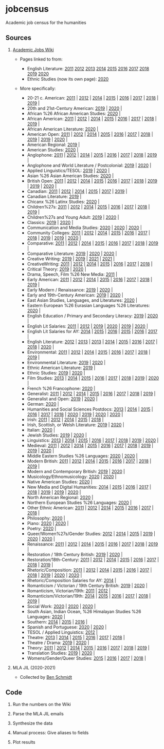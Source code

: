 # jobcensus
Academic job census for the humanities

## Sources

1. [Academic Jobs Wiki](https://academicjobs.wikia.org/)
    * Pages linked to from:
        * English Literature: [2011](https://academicjobs.wikia.org/wiki/English_Literature_2011-2012) [2012](https://academicjobs.wikia.org/wiki/English_Literature_2012-2013) [2013](https://academicjobs.wikia.org/wiki/English_Literature_2013-14) [2014](https://academicjobs.wikia.org/wiki/English_Literature_2014-2015) [2015](https://academicjobs.wikia.org/wiki/English_Literature_2015-2016) [2016](https://academicjobs.wikia.org/wiki/English_Literature_2016-2017) [2017](https://academicjobs.wikia.org/wiki/English_Literature_2017-2018) [2018](https://academicjobs.wikia.org/wiki/English_Literature_2018-2019) [2019](https://academicjobs.wikia.org/wiki/English_Literature_2019-2020) [2020](https://academicjobs.wikia.org/wiki/English_Literature_2020-2021)
        * Ethnic Studies (now its own page): [2020](https://academicjobs.wikia.org/wiki/Ethnic_Studies_2020-2021)
        
    * More specifically:
        * 20-21 c. American: [2011](https://academicjobs.wikia.org/wiki/20-21_c._American_2011) | [2012](https://academicjobs.wikia.org/wiki/20-21_c._American_2012) | [2014](https://academicjobs.wikia.org/wiki/20-21_c._American_2014) | [2015](https://academicjobs.wikia.org/wiki/20-21_c._American_2015) | [2016](https://academicjobs.wikia.org/wiki/20-21_c._American_2016) | [2017](https://academicjobs.wikia.org/wiki/20-21_c._American_2017) | [2018](https://academicjobs.wikia.org/wiki/20-21_c._American_2018) | [2019](https://academicjobs.wikia.org/wiki/20-21_c._American_2019) | 
        * 20th and 21st-Century American: [2019](https://academicjobs.wikia.org/wiki/20th_and_21st-Century_American_2019-2020) | [2020](https://academicjobs.wikia.org/wiki/20th_and_21st-Century_American_2020-2021) | 
        * African %26 African American Studies: [2020](https://academicjobs.wikia.org/wiki/African_%26_African_American_Studies_2020-2021) | 
        * African American: [2011](https://academicjobs.wikia.org/wiki/African_American_2011) | [2012](https://academicjobs.wikia.org/wiki/African_American_2012) | [2014](https://academicjobs.wikia.org/wiki/African_American_2014) | [2015](https://academicjobs.wikia.org/wiki/African_American_2015) | [2016](https://academicjobs.wikia.org/wiki/African_American_2016) | [2017](https://academicjobs.wikia.org/wiki/African_American_2017) | [2018](https://academicjobs.wikia.org/wiki/African_American_2018) | [2019](https://academicjobs.wikia.org/wiki/African_American_2019) | 
        * African American Literature: [2020](https://academicjobs.wikia.org/wiki/African_American_Literature_2020-2021) | 
        * American Open: [2011](https://academicjobs.wikia.org/wiki/American_Open_2011) | [2012](https://academicjobs.wikia.org/wiki/American_Open_2012) | [2014](https://academicjobs.wikia.org/wiki/American_Open_2014) | [2015](https://academicjobs.wikia.org/wiki/American_Open_2015) | [2016](https://academicjobs.wikia.org/wiki/American_Open_2016) | [2017](https://academicjobs.wikia.org/wiki/American_Open_2017) | [2018](https://academicjobs.wikia.org/wiki/American_Open_2018) | [2019](https://academicjobs.wikia.org/wiki/American_Open_2019) | [2019](https://academicjobs.wikia.org/wiki/American_Open_2019-2020) | [2020](https://academicjobs.wikia.org/wiki/American_Open_2020-2021) | 
        * American Regional: [2019](https://academicjobs.wikia.org/wiki/American_Regional_2019-2020) | 
        * American Studies: [2020](https://academicjobs.wikia.org/wiki/American_Studies_2020-2021) | 
        * Anglophone: [2011](https://academicjobs.wikia.org/wiki/Anglophone_2011) | [2012](https://academicjobs.wikia.org/wiki/Anglophone_2012) | [2014](https://academicjobs.wikia.org/wiki/Anglophone_2014) | [2015](https://academicjobs.wikia.org/wiki/Anglophone_2015) | [2016](https://academicjobs.wikia.org/wiki/Anglophone_2016) | [2017](https://academicjobs.wikia.org/wiki/Anglophone_2017) | [2018](https://academicjobs.wikia.org/wiki/Anglophone_2018) | [2019](https://academicjobs.wikia.org/wiki/Anglophone_2019) | 
        * Anglophone and World Literature / Postcolonial: [2019](https://academicjobs.wikia.org/wiki/Anglophone_and_World_Literature_/_Postcolonial_2019-2020) | [2020](https://academicjobs.wikia.org/wiki/Anglophone_and_World_Literature_/_Postcolonial_2020-2021) | 
        * Applied Linguistics/TESOL: [2019](https://academicjobs.wikia.org/wiki/Applied_Linguistics/TESOL_2019-2020) | [2020](https://academicjobs.wikia.org/wiki/Applied_Linguistics/TESOL_2020-2021) | 
        * Asian %26 Asian American Studies: [2020](https://academicjobs.wikia.org/wiki/Asian_%26_Asian_American_Studies_2020-2021) | 
        * British Open: [2011](https://academicjobs.wikia.org/wiki/British_Open_2011) | [2012](https://academicjobs.wikia.org/wiki/British_Open_2012) | [2014](https://academicjobs.wikia.org/wiki/British_Open_2014) | [2015](https://academicjobs.wikia.org/wiki/British_Open_2015) | [2016](https://academicjobs.wikia.org/wiki/British_Open_2016) | [2017](https://academicjobs.wikia.org/wiki/British_Open_2017) | [2018](https://academicjobs.wikia.org/wiki/British_Open_2018) | [2019](https://academicjobs.wikia.org/wiki/British_Open_2019) | [2019](https://academicjobs.wikia.org/wiki/British_Open_2019-2020) | [2020](https://academicjobs.wikia.org/wiki/British_Open_2020-2021) | 
        * Canadian: [2011](https://academicjobs.wikia.org/wiki/Canadian_2011) | [2012](https://academicjobs.wikia.org/wiki/Canadian_2012) | [2014](https://academicjobs.wikia.org/wiki/Canadian_2014) | [2015](https://academicjobs.wikia.org/wiki/Canadian_2015) | [2017](https://academicjobs.wikia.org/wiki/Canadian_2017) | [2019](https://academicjobs.wikia.org/wiki/Canadian_2019) | 
        * Canadian Literature: [2019](https://academicjobs.wikia.org/wiki/Canadian_Literature_2019-2020) | 
        * Chicanx %26 Latinx Studies: [2020](https://academicjobs.wikia.org/wiki/Chicanx_%26_Latinx_Studies_2020-2021) | 
        * Children%27s: [2011](https://academicjobs.wikia.org/wiki/Children%27s_2011) | [2012](https://academicjobs.wikia.org/wiki/Children%27s_2012) | [2014](https://academicjobs.wikia.org/wiki/Children%27s_2014) | [2015](https://academicjobs.wikia.org/wiki/Children%27s_2015) | [2016](https://academicjobs.wikia.org/wiki/Children%27s_2016) | [2017](https://academicjobs.wikia.org/wiki/Children%27s_2017) | [2018](https://academicjobs.wikia.org/wiki/Children%27s_2018) | [2019](https://academicjobs.wikia.org/wiki/Children%27s_2019) | 
        * Children%27s and Young Adult: [2019](https://academicjobs.wikia.org/wiki/Children%27s_and_Young_Adult_2019-2020) | [2020](https://academicjobs.wikia.org/wiki/Children%27s_and_Young_Adult_2020-2021) | 
        * Classics: [2019](https://academicjobs.wikia.org/wiki/Classics_2019-2020) | [2020](https://academicjobs.wikia.org/wiki/Classics_2020-2021) | 
        * Communication and Media Studies: [2020](https://academicjobs.wikia.org/wiki/Communication_and_Media_Studies_2020-2021) | [2020](https://academicjobs.wikia.org/wiki/Communication_and_Media_Studies_2020-2021) | [2020](https://academicjobs.wikia.org/wiki/Communication_and_Media_Studies_2020-2021) | 
        * Community Colleges: [2011](https://academicjobs.wikia.org/wiki/Community_Colleges_2011) | [2012](https://academicjobs.wikia.org/wiki/Community_Colleges_2012) | [2014](https://academicjobs.wikia.org/wiki/Community_Colleges_2014) | [2015](https://academicjobs.wikia.org/wiki/Community_Colleges_2015) | [2016](https://academicjobs.wikia.org/wiki/Community_Colleges_2016) | [2017](https://academicjobs.wikia.org/wiki/Community_Colleges_2017) | [2018](https://academicjobs.wikia.org/wiki/Community_Colleges_2018) | [2019](https://academicjobs.wikia.org/wiki/Community_Colleges_2019) | [2019](https://academicjobs.wikia.org/wiki/Community_Colleges_2019-2020) | [2020](https://academicjobs.wikia.org/wiki/Community_Colleges_2020-2021) | 
        * Comparative: [2011](https://academicjobs.wikia.org/wiki/Comparative_2011) | [2012](https://academicjobs.wikia.org/wiki/Comparative_2012) | [2014](https://academicjobs.wikia.org/wiki/Comparative_2014) | [2015](https://academicjobs.wikia.org/wiki/Comparative_2015) | [2016](https://academicjobs.wikia.org/wiki/Comparative_2016) | [2017](https://academicjobs.wikia.org/wiki/Comparative_2017) | [2018](https://academicjobs.wikia.org/wiki/Comparative_2018) | [2019](https://academicjobs.wikia.org/wiki/Comparative_2019) | 
        * Comparative Literature: [2019](https://academicjobs.wikia.org/wiki/Comparative_Literature_2019-2020) | [2020](https://academicjobs.wikia.org/wiki/Comparative_Literature_2020-2021) | [2020](https://academicjobs.wikia.org/wiki/Comparative_Literature_2020-2021) | 
        * Creative Writing: [2019](https://academicjobs.wikia.org/wiki/Creative_Writing_2019) | [2019](https://academicjobs.wikia.org/wiki/Creative_Writing_2019-2020) | [2021](https://academicjobs.wikia.org/wiki/Creative_Writing_2021) | [2021](https://academicjobs.wikia.org/wiki/Creative_Writing_2021) | 
        * CreativeWriting: [2011](https://academicjobs.wikia.org/wiki/CreativeWriting_2011) | [2012](https://academicjobs.wikia.org/wiki/CreativeWriting_2012) | [2014](https://academicjobs.wikia.org/wiki/CreativeWriting_2014) | [2015](https://academicjobs.wikia.org/wiki/CreativeWriting_2015) | [2016](https://academicjobs.wikia.org/wiki/CreativeWriting_2016) | [2017](https://academicjobs.wikia.org/wiki/CreativeWriting_2017) | [2018](https://academicjobs.wikia.org/wiki/CreativeWriting_2018) | 
        * Critical Theory: [2019](https://academicjobs.wikia.org/wiki/Critical_Theory_2019-2020) | [2020](https://academicjobs.wikia.org/wiki/Critical_Theory_2020-2021) | 
        * Drama, Speech, Film %26 New Media: [2011](https://academicjobs.wikia.org/wiki/Drama,_Speech,_Film_%26_New_Media_2011) | 
        * Early American: [2011](https://academicjobs.wikia.org/wiki/Early_American_2011) | [2012](https://academicjobs.wikia.org/wiki/Early_American_2012) | [2014](https://academicjobs.wikia.org/wiki/Early_American_2014) | [2015](https://academicjobs.wikia.org/wiki/Early_American_2015) | [2016](https://academicjobs.wikia.org/wiki/Early_American_2016) | [2017](https://academicjobs.wikia.org/wiki/Early_American_2017) | [2018](https://academicjobs.wikia.org/wiki/Early_American_2018) | [2019](https://academicjobs.wikia.org/wiki/Early_American_2019) | 
        * Early Modern / Renaissance: [2019](https://academicjobs.wikia.org/wiki/Early_Modern_/_Renaissance_2019-2020) | [2020](https://academicjobs.wikia.org/wiki/Early_Modern_/_Renaissance_2020-2021) | 
        * Early and 19th-Century American: [2019](https://academicjobs.wikia.org/wiki/Early_and_19th-Century_American_2019-2020) | [2020](https://academicjobs.wikia.org/wiki/Early_and_19th-Century_American_2020-2021) | 
        * East Asian Studies, Languages, and Literatures: [2020](https://academicjobs.wikia.org/wiki/East_Asian_Studies,_Languages,_and_Literatures_2020-2021) | 
        * Eastern European %26 Eurasian Languages %26 Literatures: [2020](https://academicjobs.wikia.org/wiki/Eastern_European_%26_Eurasian_Languages_%26_Literatures_2020-2021) | 
        * English Education / Primary and Secondary Literacy: [2019](https://academicjobs.wikia.org/wiki/English_Education_/_Primary_and_Secondary_Literacy_2019-2020) | [2020](https://academicjobs.wikia.org/wiki/English_Education_/_Primary_and_Secondary_Literacy_2020-2021) | 
        * English Lit Salaries: [2011](https://academicjobs.wikia.org/wiki/English_Lit_Salaries_2011-2012) | [2012](https://academicjobs.wikia.org/wiki/English_Lit_Salaries_2012-13) | [2019](https://academicjobs.wikia.org/wiki/English_Lit_Salaries_2019-2020) | [2020](https://academicjobs.wikia.org/wiki/English_Lit_Salaries_2020-2021) | [2019](https://academicjobs.wikia.org/wiki/English_Lit_Salaries_2019-2020) | [2020](https://academicjobs.wikia.org/wiki/English_Lit_Salaries_2020-2021) | 
        * English Lit Salaries for AY: [2014](https://academicjobs.wikia.org/wiki/English_Lit_Salaries_for_AY_2014-2015) | [2015](https://academicjobs.wikia.org/wiki/English_Lit_Salaries_for_AY_2015-2016) | [2016](https://academicjobs.wikia.org/wiki/English_Lit_Salaries_for_AY_2016-2017) | [2015](https://academicjobs.wikia.org/wiki/English_Lit_Salaries_for_AY_2015-2016) | [2016](https://academicjobs.wikia.org/wiki/English_Lit_Salaries_for_AY_2016-2017) | [2017](https://academicjobs.wikia.org/wiki/English_Lit_Salaries_for_AY_2017-2018) | 
        * English Literature: [2012](https://academicjobs.wikia.org/wiki/English_Literature_2012-2013) | [2013](https://academicjobs.wikia.org/wiki/English_Literature_2013) | [2013](https://academicjobs.wikia.org/wiki/English_Literature_2013) | [2014](https://academicjobs.wikia.org/wiki/English_Literature_2014-2015) | [2015](https://academicjobs.wikia.org/wiki/English_Literature_2015-2016) | [2016](https://academicjobs.wikia.org/wiki/English_Literature_2016-2017) | [2017](https://academicjobs.wikia.org/wiki/English_Literature_2017-2018) | [2018](https://academicjobs.wikia.org/wiki/English_Literature_2018-2019) | [2020](https://academicjobs.wikia.org/wiki/English_Literature_2020-2021) | 
        * Environmental: [2011](https://academicjobs.wikia.org/wiki/Environmental_2011) | [2012](https://academicjobs.wikia.org/wiki/Environmental_2012) | [2014](https://academicjobs.wikia.org/wiki/Environmental_2014) | [2015](https://academicjobs.wikia.org/wiki/Environmental_2015) | [2016](https://academicjobs.wikia.org/wiki/Environmental_2016) | [2017](https://academicjobs.wikia.org/wiki/Environmental_2017) | [2018](https://academicjobs.wikia.org/wiki/Environmental_2018) | [2019](https://academicjobs.wikia.org/wiki/Environmental_2019) | 
        * Environmental Literature: [2019](https://academicjobs.wikia.org/wiki/Environmental_Literature_2019-2020) | [2020](https://academicjobs.wikia.org/wiki/Environmental_Literature_2020-2021) | 
        * Ethnic American Literature: [2019](https://academicjobs.wikia.org/wiki/Ethnic_American_Literature_2019) | 
        * Ethnic Studies: [2019](https://academicjobs.wikia.org/wiki/Ethnic_Studies_2019-2020) | [2020](https://academicjobs.wikia.org/wiki/Ethnic_Studies_2020-2021) | 
        * Film Studies: [2013](https://academicjobs.wikia.org/wiki/Film_Studies_2013-2014) | [2014](https://academicjobs.wikia.org/wiki/Film_Studies_2014-2015) | [2015](https://academicjobs.wikia.org/wiki/Film_Studies_2015-2016) | [2016](https://academicjobs.wikia.org/wiki/Film_Studies_2016-2017) | [2017](https://academicjobs.wikia.org/wiki/Film_Studies_2017-2018) | [2018](https://academicjobs.wikia.org/wiki/Film_Studies_2018-2019) | [2019](https://academicjobs.wikia.org/wiki/Film_Studies_2019-2020) | [2020](https://academicjobs.wikia.org/wiki/Film_Studies_2020-2021) | 
        * French %26 Francophone: [2020](https://academicjobs.wikia.org/wiki/French_%26_Francophone_2020-2021) | 
        * Generalist: [2011](https://academicjobs.wikia.org/wiki/Generalist_2011) | [2012](https://academicjobs.wikia.org/wiki/Generalist_2012) | [2014](https://academicjobs.wikia.org/wiki/Generalist_2014) | [2015](https://academicjobs.wikia.org/wiki/Generalist_2015) | [2016](https://academicjobs.wikia.org/wiki/Generalist_2016) | [2017](https://academicjobs.wikia.org/wiki/Generalist_2017) | [2018](https://academicjobs.wikia.org/wiki/Generalist_2018) | [2019](https://academicjobs.wikia.org/wiki/Generalist_2019) | 
        * Generalist and Open: [2019](https://academicjobs.wikia.org/wiki/Generalist_and_Open_2019-2020) | [2020](https://academicjobs.wikia.org/wiki/Generalist_and_Open_2020-2021) | 
        * German: [2020](https://academicjobs.wikia.org/wiki/German_2020-2021) | 
        * Humanities and Social Sciences Postdocs: [2013](https://academicjobs.wikia.org/wiki/Humanities_and_Social_Sciences_Postdocs_2013-14) | [2014](https://academicjobs.wikia.org/wiki/Humanities_and_Social_Sciences_Postdocs_2014-15) | [2015](https://academicjobs.wikia.org/wiki/Humanities_and_Social_Sciences_Postdocs_2015-16) | [2016](https://academicjobs.wikia.org/wiki/Humanities_and_Social_Sciences_Postdocs_2016-17) | [2017](https://academicjobs.wikia.org/wiki/Humanities_and_Social_Sciences_Postdocs_2017-18) | [2018](https://academicjobs.wikia.org/wiki/Humanities_and_Social_Sciences_Postdocs_2018-2019) | [2020](https://academicjobs.wikia.org/wiki/Humanities_and_Social_Sciences_Postdocs_2020-2021) | [2019](https://academicjobs.wikia.org/wiki/Humanities_and_Social_Sciences_Postdocs_2019-2020) | [2020](https://academicjobs.wikia.org/wiki/Humanities_and_Social_Sciences_Postdocs_2020-2021) | [2020](https://academicjobs.wikia.org/wiki/Humanities_and_Social_Sciences_Postdocs_2020-2021) | 
        * Irish: [2011](https://academicjobs.wikia.org/wiki/Irish_2011) | [2012](https://academicjobs.wikia.org/wiki/Irish_2012) | [2014](https://academicjobs.wikia.org/wiki/Irish_2014) | [2015](https://academicjobs.wikia.org/wiki/Irish_2015) | [2018](https://academicjobs.wikia.org/wiki/Irish_2018) | 
        * Irish, Scottish, or Welsh Literature: [2019](https://academicjobs.wikia.org/wiki/Irish,_Scottish,_or_Welsh_Literature_2019-2020) | [2020](https://academicjobs.wikia.org/wiki/Irish,_Scottish,_or_Welsh_Literature_2020-2021) | 
        * Italian: [2020](https://academicjobs.wikia.org/wiki/Italian_2020-2021) | 
        * Jewish Studies: [2019](https://academicjobs.wikia.org/wiki/Jewish_Studies_2019-2020) | [2020](https://academicjobs.wikia.org/wiki/Jewish_Studies_2020-2021) | 
        * Linguistics: [2013](https://academicjobs.wikia.org/wiki/Linguistics_2013-2014) | [2014](https://academicjobs.wikia.org/wiki/Linguistics_2014-2015) | [2015](https://academicjobs.wikia.org/wiki/Linguistics_2015-2016) | [2016](https://academicjobs.wikia.org/wiki/Linguistics_2016-2017) | [2017](https://academicjobs.wikia.org/wiki/Linguistics_2017-2018) | [2018](https://academicjobs.wikia.org/wiki/Linguistics_2018-2019) | [2019](https://academicjobs.wikia.org/wiki/Linguistics_2019-2020) | [2020](https://academicjobs.wikia.org/wiki/Linguistics_2020-2021) | 
        * Medieval: [2011](https://academicjobs.wikia.org/wiki/Medieval_2011) | [2012](https://academicjobs.wikia.org/wiki/Medieval_2012) | [2014](https://academicjobs.wikia.org/wiki/Medieval_2014) | [2015](https://academicjobs.wikia.org/wiki/Medieval_2015) | [2016](https://academicjobs.wikia.org/wiki/Medieval_2016) | [2017](https://academicjobs.wikia.org/wiki/Medieval_2017) | [2018](https://academicjobs.wikia.org/wiki/Medieval_2018) | [2019](https://academicjobs.wikia.org/wiki/Medieval_2019) | [2019](https://academicjobs.wikia.org/wiki/Medieval_2019-2020) | [2020](https://academicjobs.wikia.org/wiki/Medieval_2020-2021) | 
        * Middle Eastern Studies %26 Languages: [2020](https://academicjobs.wikia.org/wiki/Middle_Eastern_Studies_%26_Languages_2020-2021) | [2020](https://academicjobs.wikia.org/wiki/Middle_Eastern_Studies_%26_Languages_2020-2021) | 
        * Modern British: [2011](https://academicjobs.wikia.org/wiki/Modern_British_2011) | [2012](https://academicjobs.wikia.org/wiki/Modern_British_2012) | [2014](https://academicjobs.wikia.org/wiki/Modern_British_2014) | [2015](https://academicjobs.wikia.org/wiki/Modern_British_2015) | [2016](https://academicjobs.wikia.org/wiki/Modern_British_2016) | [2017](https://academicjobs.wikia.org/wiki/Modern_British_2017) | [2018](https://academicjobs.wikia.org/wiki/Modern_British_2018) | [2019](https://academicjobs.wikia.org/wiki/Modern_British_2019) | 
        * Modern and Contemporary British: [2019](https://academicjobs.wikia.org/wiki/Modern_and_Contemporary_British_2019-2020) | [2020](https://academicjobs.wikia.org/wiki/Modern_and_Contemporary_British_2020-2021) | 
        * Musicology/Ethnomusicology: [2020](https://academicjobs.wikia.org/wiki/Musicology/Ethnomusicology_2020-21) | [2020](https://academicjobs.wikia.org/wiki/Musicology/Ethnomusicology_2020-21) | 
        * Native American Studies: [2020](https://academicjobs.wikia.org/wiki/Native_American_Studies_2020-2021) | 
        * New Media and Digital Humanities: [2014](https://academicjobs.wikia.org/wiki/New_Media_and_Digital_Humanities_2014) | [2015](https://academicjobs.wikia.org/wiki/New_Media_and_Digital_Humanities_2015) | [2016](https://academicjobs.wikia.org/wiki/New_Media_and_Digital_Humanities_2016) | [2017](https://academicjobs.wikia.org/wiki/New_Media_and_Digital_Humanities_2017) | [2018](https://academicjobs.wikia.org/wiki/New_Media_and_Digital_Humanities_2018) | [2019](https://academicjobs.wikia.org/wiki/New_Media_and_Digital_Humanities_2019) | [2019](https://academicjobs.wikia.org/wiki/New_Media_and_Digital_Humanities_2019-2020) | [2020](https://academicjobs.wikia.org/wiki/New_Media_and_Digital_Humanities_2020-2021) | 
        * North American Regional: [2020](https://academicjobs.wikia.org/wiki/North_American_Regional_2020-2021) | 
        * Northern European Studies %26 Languages: [2020](https://academicjobs.wikia.org/wiki/Northern_European_Studies_%26_Languages_2020-2021) | 
        * Other Ethnic American: [2011](https://academicjobs.wikia.org/wiki/Other_Ethnic_American_2011) | [2012](https://academicjobs.wikia.org/wiki/Other_Ethnic_American_2012) | [2014](https://academicjobs.wikia.org/wiki/Other_Ethnic_American_2014) | [2015](https://academicjobs.wikia.org/wiki/Other_Ethnic_American_2015) | [2016](https://academicjobs.wikia.org/wiki/Other_Ethnic_American_2016) | [2017](https://academicjobs.wikia.org/wiki/Other_Ethnic_American_2017) | [2018](https://academicjobs.wikia.org/wiki/Other_Ethnic_American_2018) | 
        * Philosophy: [2020](https://academicjobs.wikia.org/wiki/Philosophy_2020-2021) | 
        * Piano: [2020](https://academicjobs.wikia.org/wiki/Piano_2020-21) | [2020](https://academicjobs.wikia.org/wiki/Piano_2020-21) | 
        * Poetry: [2020](https://academicjobs.wikia.org/wiki/Poetry_2020-2021) | 
        * Queer/Women%27s/Gender Studies: [2012](https://academicjobs.wikia.org/wiki/Queer/Women%27s/Gender_Studies_2012) | [2014](https://academicjobs.wikia.org/wiki/Queer/Women%27s/Gender_Studies_2014) | [2015](https://academicjobs.wikia.org/wiki/Queer/Women%27s/Gender_Studies_2015) | [2019](https://academicjobs.wikia.org/wiki/Queer/Women%27s/Gender_Studies_2019-2020) | [2020](https://academicjobs.wikia.org/wiki/Queer/Women%27s/Gender_Studies_2020-2021) | [2020](https://academicjobs.wikia.org/wiki/Queer/Women%27s/Gender_Studies_2020-2021) | 
        * Renaissance: [2011](https://academicjobs.wikia.org/wiki/Renaissance_2011) | [2012](https://academicjobs.wikia.org/wiki/Renaissance_2012) | [2014](https://academicjobs.wikia.org/wiki/Renaissance_2014) | [2015](https://academicjobs.wikia.org/wiki/Renaissance_2015) | [2016](https://academicjobs.wikia.org/wiki/Renaissance_2016) | [2017](https://academicjobs.wikia.org/wiki/Renaissance_2017) | [2018](https://academicjobs.wikia.org/wiki/Renaissance_2018) | [2019](https://academicjobs.wikia.org/wiki/Renaissance_2019) | 
        * Restoration / 18th Century British: [2019](https://academicjobs.wikia.org/wiki/Restoration_/_18th_Century_British_2019-2020) | [2020](https://academicjobs.wikia.org/wiki/Restoration_/_18th_Century_British_2020-2021) | 
        * Restoration/18th-Century: [2011](https://academicjobs.wikia.org/wiki/Restoration/18th-Century_2011) | [2012](https://academicjobs.wikia.org/wiki/Restoration/18th-Century_2012) | [2014](https://academicjobs.wikia.org/wiki/Restoration/18th-Century_2014) | [2015](https://academicjobs.wikia.org/wiki/Restoration/18th-Century_2015) | [2016](https://academicjobs.wikia.org/wiki/Restoration/18th-Century_2016) | [2017](https://academicjobs.wikia.org/wiki/Restoration/18th-Century_2017) | [2018](https://academicjobs.wikia.org/wiki/Restoration/18th-Century_2018) | [2019](https://academicjobs.wikia.org/wiki/Restoration/18th-Century_2019) | 
        * Rhetoric/Composition: [2011](https://academicjobs.wikia.org/wiki/Rhetoric/Composition_2011) | [2012](https://academicjobs.wikia.org/wiki/Rhetoric/Composition_2012) | [2014](https://academicjobs.wikia.org/wiki/Rhetoric/Composition_2014) | [2015](https://academicjobs.wikia.org/wiki/Rhetoric/Composition_2015) | [2016](https://academicjobs.wikia.org/wiki/Rhetoric/Composition_2016) | [2017](https://academicjobs.wikia.org/wiki/Rhetoric/Composition_2017) | [2018](https://academicjobs.wikia.org/wiki/Rhetoric/Composition_2018) | [2019](https://academicjobs.wikia.org/wiki/Rhetoric/Composition_2019) | [2020](https://academicjobs.wikia.org/wiki/Rhetoric/Composition_2020) | [2020](https://academicjobs.wikia.org/wiki/Rhetoric/Composition_2020-2021) | 
        * Rhetoric/Composition Salaries for AY: [2014](https://academicjobs.wikia.org/wiki/Rhetoric/Composition_Salaries_for_AY_2014-15) | 
        * Romanticism / Victorian / 19th Century British: [2019](https://academicjobs.wikia.org/wiki/Romanticism_/_Victorian_/_19th_Century_British_2019-2020) | [2020](https://academicjobs.wikia.org/wiki/Romanticism_/_Victorian_/_19th_Century_British_2020-2021) | 
        * Romanticism, Victorian/19th: [2011](https://academicjobs.wikia.org/wiki/Romanticism,_Victorian/19th_2011) | [2012](https://academicjobs.wikia.org/wiki/Romanticism,_Victorian/19th_2012) | 
        * Romanticism/Victorian/19th: [2014](https://academicjobs.wikia.org/wiki/Romanticism/Victorian/19th_2014) | [2015](https://academicjobs.wikia.org/wiki/Romanticism/Victorian/19th_2015) | [2016](https://academicjobs.wikia.org/wiki/Romanticism/Victorian/19th_2016) | [2017](https://academicjobs.wikia.org/wiki/Romanticism/Victorian/19th_2017) | [2018](https://academicjobs.wikia.org/wiki/Romanticism/Victorian/19th_2018) | [2019](https://academicjobs.wikia.org/wiki/Romanticism/Victorian/19th_2019) | 
        * Social Work: [2020](https://academicjobs.wikia.org/wiki/Social_Work_2020-2021) | [2020](https://academicjobs.wikia.org/wiki/Social_Work_2020-2021) | [2020](https://academicjobs.wikia.org/wiki/Social_Work_2020-2021) | 
        * South Asian, Indian Ocean, %26 Himalayan Studies %26 Languages: [2020](https://academicjobs.wikia.org/wiki/South_Asian,_Indian_Ocean,_%26_Himalayan_Studies_%26_Languages_2020-2021) | 
        * Southern: [2014](https://academicjobs.wikia.org/wiki/Southern_2014) | [2015](https://academicjobs.wikia.org/wiki/Southern_2015) | [2016](https://academicjobs.wikia.org/wiki/Southern_2016) | 
        * Spanish and Portuguese: [2020](https://academicjobs.wikia.org/wiki/Spanish_and_Portuguese_2020-2021) | [2020](https://academicjobs.wikia.org/wiki/Spanish_and_Portuguese_2020-2021) | 
        * TESOL / Applied Linguistics: [2012](https://academicjobs.wikia.org/wiki/TESOL_/_Applied_Linguistics_2012) | 
        * Theatre: [2013](https://academicjobs.wikia.org/wiki/Theatre_2013-14) | [2014](https://academicjobs.wikia.org/wiki/Theatre_2014-2015) | [2015](https://academicjobs.wikia.org/wiki/Theatre_2015-2016) | [2016](https://academicjobs.wikia.org/wiki/Theatre_2016-2017) | [2017](https://academicjobs.wikia.org/wiki/Theatre_2017-2018) | [2018](https://academicjobs.wikia.org/wiki/Theatre_2018-2019) | 
        * Theatre / Drama: [2019](https://academicjobs.wikia.org/wiki/Theatre_/_Drama_2019-2020) | [2020](https://academicjobs.wikia.org/wiki/Theatre_/_Drama_2020-2021) | 
        * Theory: [2011](https://academicjobs.wikia.org/wiki/Theory_2011) | [2012](https://academicjobs.wikia.org/wiki/Theory_2012) | [2014](https://academicjobs.wikia.org/wiki/Theory_2014) | [2015](https://academicjobs.wikia.org/wiki/Theory_2015) | [2016](https://academicjobs.wikia.org/wiki/Theory_2016) | [2017](https://academicjobs.wikia.org/wiki/Theory_2017) | [2018](https://academicjobs.wikia.org/wiki/Theory_2018) | [2019](https://academicjobs.wikia.org/wiki/Theory_2019) | 
        * Translation Studies: [2019](https://academicjobs.wikia.org/wiki/Translation_Studies_2019-2020) | [2020](https://academicjobs.wikia.org/wiki/Translation_Studies_2020-2021) | 
        * Womens/Gender/Queer Studies: [2015](https://academicjobs.wikia.org/wiki/Womens/Gender/Queer_Studies_2015-2016) | [2016](https://academicjobs.wikia.org/wiki/Womens/Gender/Queer_Studies_2016-2017) | [2017](https://academicjobs.wikia.org/wiki/Womens/Gender/Queer_Studies_2017-2018) | [2018](https://academicjobs.wikia.org/wiki/Womens/Gender/Queer_Studies_2018-2019) | 

2. MLA JIL (2020-2021)
    * Collected by [Ben Schmidt](https://github.com/bmschmidt)

## Code

1. Run the numbers on the Wiki

2. Parse the MLA JIL emails

3. Synthesize the data

4. Manual process: Give aliases to fields

5. Plot results

